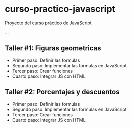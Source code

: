 # curso-practico-javascript
Proyecto del curso práctico de JavaScript

...

## Taller #1: Figuras geometricas

- Primer paso: Definir las formulas
- Segundo paso: Implementar las formulas en JavaScript
- Tercer paso: Crear funciones
- Cuarto paso: Integrar JS con HTML

## Taller #2: Porcentajes y descuentos

- Primer paso: Definir las formulas
- Segundo paso: Implementar las formulas en JavaScript
- Tercer paso: Crear funciones
- Cuarto paso: Integrar JS con HTML
